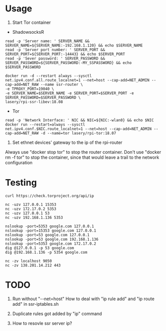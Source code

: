 # Usage
1. Start Tor container
- ShadowsocksR
```
read -p 'Server name: ' SERVER_NAME && SERVER_NAME=${SERVER_NAME:-192.168.1.120} && echo $SERVER_NAME
read -p 'Server port number: ' SERVER_PORT && SERVER_PORT=${SERVER_PORT:-14443} && echo $SERVER_PORT
read -p 'Sever password: ' SERVER_PASSWORD && SERVER_PASSWORD=${SERVER_PASSWORD:-MY_SSPASSWORD} && echo $SERVER_PASSWORD

docker run -d --restart always --sysctl net.ipv4.conf.all.route_localnet=1 --net=host --cap-add=NET_ADMIN --cap-add=NET_RAW --name ssr-router \
-e TPROXY_PORT=19040 \
-e SERVER_NAME=$SERVER_NAME -e SERVER_PORT=$SERVER_PORT -e SERVER_PASSWORD=$SERVER_PASSWORD \
lasery/rpi-ssr-libev:18.08
```

- Tor
```
read -p 'Network Interface: ' NIC && NIC=${NIC:-wlan0} && echo $NIC
docker run --restart=always --sysctl net.ipv4.conf.$NIC.route_localnet=1 --net=host --cap-add=NET_ADMIN --cap-add=NET_RAW -d --name=tor lasery/rpi-tor:18.07
```

1. Set ethnet devices' gateway to the ip of the rpi-router

Always use "docker stop tor" to stop the router container. Don't use "docker rm -f tor" to stop the container, since that would leave a trail to the network configuration

# Testing
```
curl https://check.torproject.org/api/ip

nc -uzv 127.0.0.1 15353
nc -uzv 172.17.0.2 5353
nc -uzv 127.0.0.1 53
nc -uzv 192.168.1.136 5353

nslookup -port=5353 google.com 127.0.0.1
nslookup -port=15353 google.com 127.0.0.1
nslookup -port=53 google.com 127.0.0.1
nslookup -port=53 google.com 192.168.1.136
nslookup -port=5353 google.com 172.17.0.2
dig @127.0.0.1 -p 53 google.com
dig @192.168.1.136 -p 5354 google.com

nc -zv localhost 9050
nc -zv 138.201.14.212 443
```

# TODO
1. Run without "--net=host"
How to deal with "ip rule add" and "ip route add" in ssr-iptables.sh

1. Duplicate rules got added by "ip" command

1. How to resovle ssr server ip?
